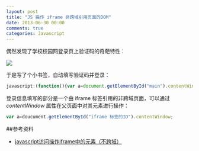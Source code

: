 ```yaml
---
layout: post
title: "JS 操作 iframe 非跨域引用页面的DOM"
date: 2013-06-30 00:00
comments: true
categories: Javascript
---
```


偶然发现了学校校园网登录页上验证码的奇葩特性：     
                       
![](https://dl.dropboxusercontent.com/s/6w4hjuewsb8xzbh/CAPTCHA.png?token_hash=AAFpHUTYN6B9vrtHK1plhgeV3N10ZWyFGHPKlx5PsBQeKw&dl=1)      

于是写了个小书签，自动填写验证码并登录：          
```javascript    
javascript:(function(){var a=document.getElementById("main").contentWindow;a.document.getElementById("rand").value=a.document.getElementById("confirmrand").value;a.document.getElementById("login1").submit();})()  
```              
登录信息填写的部分是一个由 iframe 标签引用的非跨域页面，可以通过 *contentWindow* 属性在父页面中对其元素进行操作：        
```javascript   
var a=doucument.getElementById("iframe 标签的ID").contentWindow;   
```                         
                      
##参考资料     

- [javascript访问操作iframe中的元素（不跨域）](http://hi.baidu.com/tang_guangyao/item/464da28619aa49e9b07154dd)